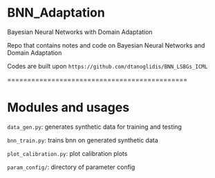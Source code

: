 # BNN_Adaptation
Bayesian Neural Networks with Domain Adaptation


Repo that contains notes and code on Bayesian Neural Networks and Domain Adaptation


Codes are built upon `https://github.com/dtanoglidis/BNN_LSBGs_ICML`

=============================================
# Modules and usages
`data_gen.py`: generates synthetic data for training and testing

`bnn_train.py`: trains bnn on generated synthetic data

`plot_calibration.py`: plot calibration plots

`param_config/`: directory of parameter config
